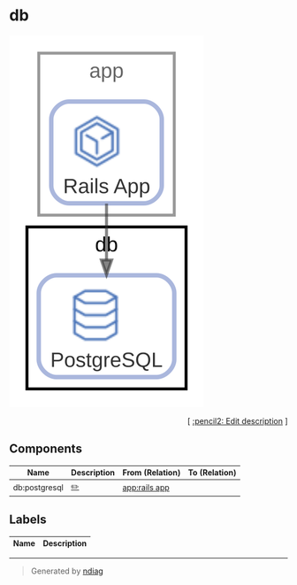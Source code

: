 # db

![view](node-db.svg)



<p align="right">
  [ <a href="../../ndiag.descriptions/_node-db.md">:pencil2: Edit description</a> ]
<p>

## Components

| Name | Description | From (Relation) | To (Relation) |
| --- | --- | --- | --- |
| db:postgresql |  <a href="../../ndiag.descriptions/_component-db_postgresql.md">:pencil2:</a> | [app:rails app](node-app.md) |  |

## Labels

| Name | Description |
| --- | --- |

---

> Generated by [ndiag](https://github.com/k1LoW/ndiag)
